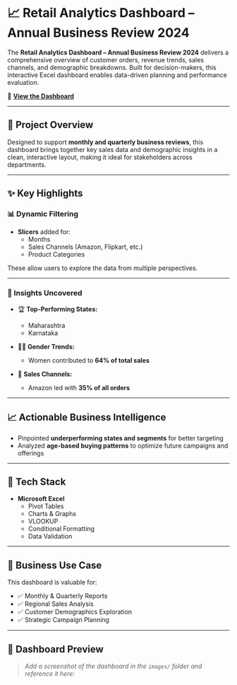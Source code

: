 # 📈 Retail Analytics Dashboard – Annual Business Review 2024

The **Retail Analytics Dashboard – Annual Business Review 2024** delivers a comprehensive overview of customer orders, revenue trends, sales channels, and demographic breakdowns. Built for decision-makers, this interactive Excel dashboard enables data-driven planning and performance evaluation.

🔗 **[View the Dashboard](https://1drv.ms/x/c/ddc017ae00df4591/EWd1x6mv6lxHpBsL00lgEVAB2qKTWZXRnEWza9RxGmrdVQ?e=ZEqOcm)**

---

## 📌 Project Overview

Designed to support **monthly and quarterly business reviews**, this dashboard brings together key sales data and demographic insights in a clean, interactive layout, making it ideal for stakeholders across departments.

---

## ✨ Key Highlights

### 📊 Dynamic Filtering

- **Slicers** added for:
  - Months
  - Sales Channels (Amazon, Flipkart, etc.)
  - Product Categories

These allow users to explore the data from multiple perspectives.

---

### 🧮 Insights Uncovered

- 🏆 **Top-Performing States:**  
  - Maharashtra  
  - Karnataka

- 👩‍🦰 **Gender Trends:**  
  - Women contributed to **64% of total sales**

- 🛒 **Sales Channels:**  
  - Amazon led with **35% of all orders**

---

## 📈 Actionable Business Intelligence

- Pinpointed **underperforming states and segments** for better targeting
- Analyzed **age-based buying patterns** to optimize future campaigns and offerings

---

## 🧰 Tech Stack

- **Microsoft Excel**
  - Pivot Tables
  - Charts & Graphs
  - VLOOKUP
  - Conditional Formatting
  - Data Validation

---

## 💼 Business Use Case

This dashboard is valuable for:

- ✅ Monthly & Quarterly Reports  
- ✅ Regional Sales Analysis  
- ✅ Customer Demographics Exploration  
- ✅ Strategic Campaign Planning  

---

## 📸 Dashboard Preview

> _Add a screenshot of the dashboard in the `images/` folder and reference it here:_

